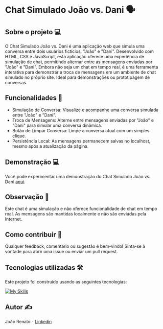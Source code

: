 # Chat Simulado João vs. Dani 🗣️

## Sobre o projeto 💻

O Chat Simulado João vs. Dani é uma aplicação web que simula uma conversa entre dois usuários fictícios, "João" e "Dani". Desenvolvido com HTML, CSS e JavaScript, esta aplicação oferece uma experiência de simulação de chat, permitindo alternar entre as mensagens enviadas por "João" e "Dani". Embora não seja um chat em tempo real, é uma ferramenta interativa para demonstrar a troca de mensagens em um ambiente de chat simulado no próprio site. Ideal para demonstrações ou prototipagem de conversas.

## Funcionalidades 🚀

- Simulação de Conversa: Visualize e acompanhe uma conversa simulada entre "João" e "Dani".
- Troca de Mensagens: Alterne entre mensagens enviadas por "João" e "Dani" para simular uma conversa dinâmica.
- Botão de Limpar Conversa: Limpe a conversa atual com um simples clique.
- Persistência Local: As mensagens permanecem salvas no localhost, mesmo após a atualização da página.

## Demonstração 💻

Você pode experimentar uma demonstração do Chat Simulado João vs. Dani [aqui](https://eusoujao.github.io/Chat_App/).

## Observação 📢

Este chat é uma simulação e não oferece funcionalidade de chat em tempo real. As mensagens são mantidas localmente e não são enviadas pela Internet.

## Como contribuir 🎯

Qualquer feedback, comentário ou sugestão é bem-vindo! Sinta-se à vontade para abrir uma issue ou enviar um pull request.

## Tecnologias utilizadas 🛠️

Este projeto foi construído usando as seguintes tecnologias:

[![My Skills](https://skillicons.dev/icons?i=javascript,html,css)](https://skillicons.dev)

## Autor ✍️

João Renato - [Linkedin](https://www.linkedin.com/in/jo%C3%A3o-renato-sant-ana-907871203/)

